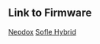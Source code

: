 ## Link to Firmware
[Neodox](./Firmware/neodox_rev1_vial.uf2)
[Sofle Hybrid](./Firmware/sofle_hybrid_vial_promicro_rp2040.uf2)